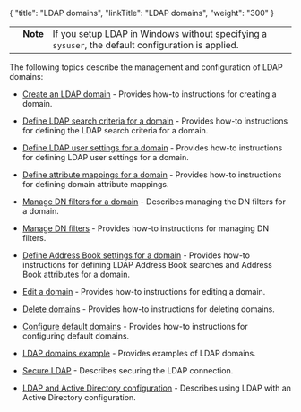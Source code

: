 {
    "title": "LDAP domains",
    "linkTitle": "LDAP domains",
    "weight": "300"
}<table cellpadding="0" cellspacing="0">
   <col/>
   <col/>
   <col/>
      <tr>
         <td valign="top">         </td>
         <td valign="top"><span><b>Note</b></span>
         </td>
         <td data-mc-autonum="&lt;b&gt;Note&lt;/b&gt;" valign="top">If you setup LDAP in Windows without specifying a <code>sysuser</code>, the default configuration is applied.         </td>
      </tr>
</table>

The following topics describe the management and configuration of LDAP domains:

-   [Create an LDAP domain](t_st_create_domain) - Provides how-to instructions for creating a domain.
-   [Define LDAP search criteria for a domain](t_st_define_ldap_search_criteria_for_domain) - Provides how-to instructions for defining the LDAP search criteria for a domain.
-   [Define LDAP user settings for a domain](t_st_define_ldap_user_settings_for_domain) - Provides how-to instructions for defining LDAP user settings for a domain.
-   [Define attribute mappings for a domain](t_st_define_attribute_mappings_for_domain) - Provides how-to instructions for defining domain attribute mappings.
-   [Manage DN filters for a domain](t_st_manage_dn_filters_for_domain) - Describes managing the DN filters for a domain.
-   [Manage DN filters](t_st_add_dn_filter) - Provides how-to instructions for managing DN filters.
-   [Define Address Book settings for a domain](t_st_define_ab_settings_for_domain) - Provides how-to instructions for defining LDAP Address Book searches and Address Book attributes for a domain.
-   [Edit a domain](t_st_edit_domain) - Provides how-to instructions for editing a domain.
-   [Delete domains](t_st_delete_domains) - Provides how-to instructions for deleting domains.
-   [Configure default domains](t_st_configure_default_domains) - Provides how-to instructions for configuring default domains.
-   [LDAP domains example](c_st_ldap_domains_example) - Provides examples of LDAP domains.
-   [Secure LDAP](c_st_secure_ldap) - Describes securing the LDAP connection.
-   [LDAP and Active Directory configuration](c_st_ldap_active_directory_configuration) - Describes using LDAP with an Active Directory configuration.
